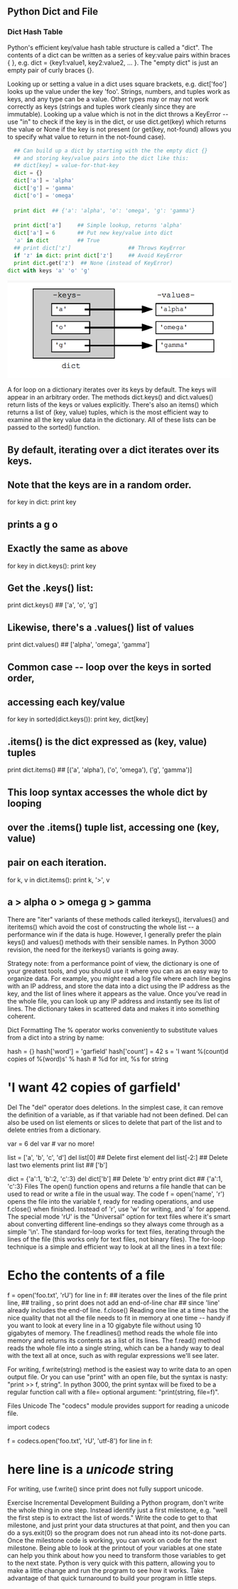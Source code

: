 ## Python Dict and File

### Dict Hash Table
Python's efficient key/value hash table structure is called a "dict". The contents of a dict can be written as a series of key:value pairs within braces { }, e.g. dict = {key1:value1, key2:value2, ... }. The "empty dict" is just an empty pair of curly braces {}.

Looking up or setting a value in a dict uses square brackets, e.g. dict['foo'] looks up the value under the key 'foo'. Strings, numbers, and tuples work as keys, and any type can be a value. Other types may or may not work correctly as keys (strings and tuples work cleanly since they are immutable). Looking up a value which is not in the dict throws a KeyError -- use "in" to check if the key is in the dict, or use dict.get(key) which returns the value or None if the key is not present (or get(key, not-found) allows you to specify what value to return in the not-found case).
```python
  ## Can build up a dict by starting with the the empty dict {}
  ## and storing key/value pairs into the dict like this:
  ## dict[key] = value-for-that-key
  dict = {}
  dict['a'] = 'alpha'
  dict['g'] = 'gamma'
  dict['o'] = 'omega'

  print dict  ## {'a': 'alpha', 'o': 'omega', 'g': 'gamma'}

  print dict['a']     ## Simple lookup, returns 'alpha'
  dict['a'] = 6       ## Put new key/value into dict
  'a' in dict         ## True
  ## print dict['z']                  ## Throws KeyError
  if 'z' in dict: print dict['z']     ## Avoid KeyError
  print dict.get('z')  ## None (instead of KeyError)
dict with keys 'a' 'o' 'g'
```
![dict file](../image/dict-file.png)

A for loop on a dictionary iterates over its keys by default. The keys will appear in an arbitrary order. The methods dict.keys() and dict.values() return lists of the keys or values explicitly. There's also an items() which returns a list of (key, value) tuples, which is the most efficient way to examine all the key value data in the dictionary. All of these lists can be passed to the sorted() function.

  ## By default, iterating over a dict iterates over its keys.
  ## Note that the keys are in a random order.
  for key in dict: print key
  ## prints a g o
  
  ## Exactly the same as above
  for key in dict.keys(): print key

  ## Get the .keys() list:
  print dict.keys()  ## ['a', 'o', 'g']

  ## Likewise, there's a .values() list of values
  print dict.values()  ## ['alpha', 'omega', 'gamma']

  ## Common case -- loop over the keys in sorted order,
  ## accessing each key/value
  for key in sorted(dict.keys()):
    print key, dict[key]
  
  ## .items() is the dict expressed as (key, value) tuples
  print dict.items()  ##  [('a', 'alpha'), ('o', 'omega'), ('g', 'gamma')]

  ## This loop syntax accesses the whole dict by looping
  ## over the .items() tuple list, accessing one (key, value)
  ## pair on each iteration.
  for k, v in dict.items(): print k, '>', v
  ## a > alpha    o > omega     g > gamma
There are "iter" variants of these methods called iterkeys(), itervalues() and iteritems() which avoid the cost of constructing the whole list -- a performance win if the data is huge. However, I generally prefer the plain keys() and values() methods with their sensible names. In Python 3000 revision, the need for the iterkeys() variants is going away.

Strategy note: from a performance point of view, the dictionary is one of your greatest tools, and you should use it where you can as an easy way to organize data. For example, you might read a log file where each line begins with an IP address, and store the data into a dict using the IP address as the key, and the list of lines where it appears as the value. Once you've read in the whole file, you can look up any IP address and instantly see its list of lines. The dictionary takes in scattered data and makes it into something coherent.

Dict Formatting
The % operator works conveniently to substitute values from a dict into a string by name:

  hash = {}
  hash['word'] = 'garfield'
  hash['count'] = 42
  s = 'I want %(count)d copies of %(word)s' % hash  # %d for int, %s for string
  # 'I want 42 copies of garfield'
Del
The "del" operator does deletions. In the simplest case, it can remove the definition of a variable, as if that variable had not been defined. Del can also be used on list elements or slices to delete that part of the list and to delete entries from a dictionary.

  var = 6
  del var  # var no more!
  
  list = ['a', 'b', 'c', 'd']
  del list[0]     ## Delete first element
  del list[-2:]   ## Delete last two elements
  print list      ## ['b']

  dict = {'a':1, 'b':2, 'c':3}
  del dict['b']   ## Delete 'b' entry
  print dict      ## {'a':1, 'c':3}
Files
The open() function opens and returns a file handle that can be used to read or write a file in the usual way. The code f = open('name', 'r') opens the file into the variable f, ready for reading operations, and use f.close() when finished. Instead of 'r', use 'w' for writing, and 'a' for append. The special mode 'rU' is the "Universal" option for text files where it's smart about converting different line-endings so they always come through as a simple '\n'. The standard for-loop works for text files, iterating through the lines of the file (this works only for text files, not binary files). The for-loop technique is a simple and efficient way to look at all the lines in a text file:

  # Echo the contents of a file
  f = open('foo.txt', 'rU')
  for line in f:   ## iterates over the lines of the file
    print line,    ## trailing , so print does not add an end-of-line char
                   ## since 'line' already includes the end-of line.
  f.close()
Reading one line at a time has the nice quality that not all the file needs to fit in memory at one time -- handy if you want to look at every line in a 10 gigabyte file without using 10 gigabytes of memory. The f.readlines() method reads the whole file into memory and returns its contents as a list of its lines. The f.read() method reads the whole file into a single string, which can be a handy way to deal with the text all at once, such as with regular expressions we'll see later.

For writing, f.write(string) method is the easiest way to write data to an open output file. Or you can use "print" with an open file, but the syntax is nasty: "print >> f, string". In python 3000, the print syntax will be fixed to be a regular function call with a file= optional argument: "print(string, file=f)".

Files Unicode
The "codecs" module provides support for reading a unicode file.

import codecs

f = codecs.open('foo.txt', 'rU', 'utf-8')
for line in f:
  # here line is a *unicode* string
For writing, use f.write() since print does not fully support unicode.

Exercise Incremental Development
Building a Python program, don't write the whole thing in one step. Instead identify just a first milestone, e.g. "well the first step is to extract the list of words." Write the code to get to that milestone, and just print your data structures at that point, and then you can do a sys.exit(0) so the program does not run ahead into its not-done parts. Once the milestone code is working, you can work on code for the next milestone. Being able to look at the printout of your variables at one state can help you think about how you need to transform those variables to get to the next state. Python is very quick with this pattern, allowing you to make a little change and run the program to see how it works. Take advantage of that quick turnaround to build your program in little steps.
